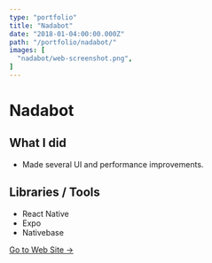 ```yaml
---
type: "portfolio"
title: "Nadabot"
date: "2018-01-04:00:00.000Z"
path: "/portfolio/nadabot/"
images: [
  "nadabot/web-screenshot.png",
]
---
```


# Nadabot

## What I did
- Made several UI and performance improvements.

## Libraries / Tools
- React Native
- Expo
- Nativebase


[Go to Web Site →](https://nadachatbot.com)
